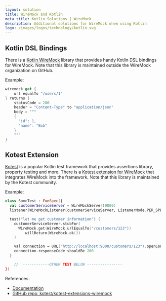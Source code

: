 ```yaml
---
layout: solution
title: WireMock and Kotlin
meta_title: Kotlin Solutions | WireMock
description: Additional solutions for WireMock when using Kotlin
logo: /images/logos/technology/kotlin.svg
---
```



## Kotlin DSL Bindings

There is a [Kotlin WireMock](https://github.com/marcinziolo/kotlin-wiremock) library
that provides handy Kotlin DSL bindings for WireMock.
Note that this library is maintained outside the WireMock organization on GitHub.

Example:

```kotlin
wiremock.get {
    url equalTo "/users/1"
} returns {
    statusCode = 200
    header = "Content-Type" to "application/json"
    body = """
    {
      "id": 1,
      "name": "Bob"
    }
    """
}
```

## Kotest Extension

[Kotest](https://kotest.io/) is a popular Kotlin test framework
that provides assertions library, property testing and more.
There is a [Kotest extension for WireMock](https://github.com/kotest/kotest-extensions-wiremock)
that integrates WireMock into the framework.
Note that this library is maintained by the Kotest community.

Example:

```kotlin
class SomeTest : FunSpec({
  val customerServiceServer = WireMockServer(9000)
  listener(WireMockListener(customerServiceServer, ListenerMode.PER_SPEC))

  test("let me get customer information") {
    customerServiceServer.stubFor(
      WireMock.get(WireMock.urlEqualTo("/customers/123"))
        .willReturn(WireMock.ok())
    )

    val connection = URL("http://localhost:9000/customers/123").openConnection() as HttpURLConnection
    connection.responseCode shouldBe 200
  }

    //  ------------OTHER TEST BELOW ----------------
})
```

References:

- [Documentation](https://kotest.io/docs/extensions/wiremock.html)
- [GitHub repo: kotest/kotest-extensions-wiremock](https://github.com/kotest/kotest-extensions-wiremock)

